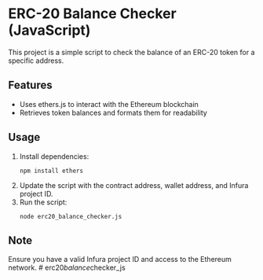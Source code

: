 
# ERC-20 Balance Checker (JavaScript)

This project is a simple script to check the balance of an ERC-20 token for a specific address.

## Features
- Uses ethers.js to interact with the Ethereum blockchain
- Retrieves token balances and formats them for readability

## Usage
1. Install dependencies:
   ```
   npm install ethers
   ```
2. Update the script with the contract address, wallet address, and Infura project ID.
3. Run the script:
   ```
   node erc20_balance_checker.js
   ```

## Note
Ensure you have a valid Infura project ID and access to the Ethereum network.
#   e r c 2 0 _ b a l a n c e _ c h e c k e r _ j s  
 
